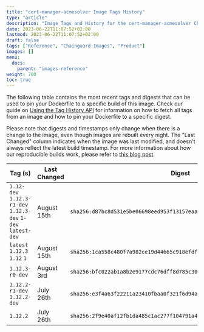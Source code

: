 ```yaml
---
title: "cert-manager-acmesolver Image Tags History"
type: "article"
description: "Image Tags and History for the cert-manager-acmesolver Chainguard Image"
date: 2023-06-22T11:07:52+02:00
lastmod: 2023-06-22T11:07:52+02:00
draft: false
tags: ["Reference", "Chainguard Images", "Product"]
images: []
menu:
  docs:
    parent: "images-reference"
weight: 700
toc: true
---
```


The following table contains the most recent tags and digests that can be used to pin your Dockerfile to a specific build of this image. Check our guide on [Using the Tag History API](/chainguard/chainguard-images/using-the-tag-history-api/) for information on how to fetch all tags from an image and how to pin your Dockerfile to a specific digest.

Please note that digests and timestamps only change when there is a change to the image, even though images are rebuilt every night. The "Last Changed" column indicates when the image was last modified, and doesn't always reflect the latest build timestamp. For more information about how our reproducible builds work, please refer to [this blog post](https://www.chainguard.dev/unchained/reproducing-chainguards-reproducible-image-builds).

| Tag (s)                                                       | Last Changed | Digest                                                                    |
|---------------------------------------------------------------|--------------|---------------------------------------------------------------------------|
|  `1.12-dev` `1.12.3-r1-dev` `1.12.3-dev` `1-dev` `latest-dev` | August 15th  | `sha256:d87bc8d531e5be06698eed953f13157eaa007a18963bfe2dd519d6b9060e4113` |
|  `latest` `1.12.3` `1.12` `1`                                 | August 15th  | `sha256:1ca558c480f7a982ce19d44665c918efdf67aedadf5ecb6ad6da384571663608` |
|  `1.12.3-r0-dev`                                              | August 3rd   | `sha256:bfc022ab1a8b2e9177cdc76dff8d785c308b721a7a1487367d75e224930227ef` |
|  `1.12.2-r1-dev` `1.12.2-dev`                                 | July 26th    | `sha256:e3f4a63f22211a23410fbaa0f321f6d94a57c09dd8f8feb3d245d6e41fafa72d` |
|  `1.12.2`                                                     | July 26th    | `sha256:2f9e40af12fb1da485c1ac277f104791a4a9fbd9f75e7b10e1600e1b5f085dd4` |

